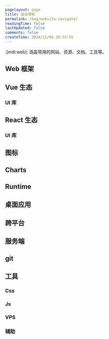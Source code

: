 ```yaml
---
pagelayout: page
title: 站点导航
permalink: /bag/website-navigate/
readingTime: false
lastUpdated: false
comments: false
createTime: 2024/11/04 20:53:55
---
```

:[mdi:web]: 涵盖常用的网站、资源、文档、工具等。
## Web 框架

<CardGrid>
  <LinkCard icon="logos:vue" title="vue3" href="https://cn.vuejs.org/" />
  <LinkCard icon="logos:vue" title="vue2" href="https://v2.cn.vuejs.org/" />
  <LinkCard icon="devicon:react" title="react" href="https://react.docschina.org" />
  <LinkCard icon="skill-icons:nuxtjs-dark" title="nuxtJs" href="https://nuxt.com" />
</CardGrid>

## Vue 生态

### UI 库

<CardGrid>
 <LinkCard icon="ep:element-plus" title="element-plus" href="http://element-plus.org/zh-CN/" />
 <LinkCard icon="https://file.iviewui.com/view-design-dist/img/logo.362917a9.png" title="View Design" href="https://www.iviewui.com" />
 <LinkCard icon="simple-icons:primevue" title="primevue" href="https://primevue.org" />
 <LinkCard icon="https://fastly.jsdelivr.net/npm/@vant/assets/logo.png" title="vant" href="https://github.com/youzan/vant/blob/main/README.zh-CN.md" />
 <LinkCard icon="simple-icons:tencentqq" title="TDesign" href="https://tdesign.tencent.com" />
 <LinkCard icon="arcticons:jd-com" title="nutui" href="https://nutui.jd.com/#/" />
 <LinkCard icon="https://www.naiveui.com/assets/naivelogo-BdDVTUmz.svg" title="naive ui" href="https://www.naiveui.com/zh-CN/os-theme" />
</CardGrid>

## React 生态

### UI 库

<CardGrid>
  <LinkCard icon="devicon:antdesign" title="ant design" href="https://ant.design" />
  <LinkCard icon="devicon:antdesign" title="ant design mobile" href="https://mobile.ant.design/zh/" />
  <LinkCard icon="devicon:antdesign" title="ant design pro" href="https://pro.ant.design/zh-CN/" />
  <LinkCard icon="simple-icons:tencentqq" title="TDesign" href="https://tdesign.tencent.com" />
</CardGrid>

## 图标

<CardGrid>
  <LinkCard icon="https://img.alicdn.com/imgextra/i2/O1CN01FF1t1g1Q3PDWpSm4b_!!6000000001920-55-tps-508-135.svg" title="阿里妈妈字体库" href="https://www.iconfont.cn/" />
  <LinkCard icon="line-md:iconify1" title="iconify" href="https://iconify.design/" />
</CardGrid>

## Charts

<CardGrid>
  <LinkCard icon="simple-icons:apacheecharts" title="echarts" href="https://echarts.apache.org/zh/index.html" />
  <LinkCard icon="https://d3js.org/logo.svg" title="D3" href="https://d3js.org/" />

</CardGrid>

## Runtime

<CardGrid>
  <LinkCard icon="akar-icons:node-fill" title="node" href="https://nodejs.cn" />
</CardGrid>

## 桌面应用

<CardGrid>
  <LinkCard icon="https://www.electronjs.org/zh/assets/img/logo.svg" title="electron" href="https://www.electronjs.org/zh/" />
</CardGrid>

## 跨平台

<CardGrid>
  <LinkCard icon="https://qiniu-web-assets.dcloud.net.cn/unidoc/zh/uni-app.png" title="uniApp" href="https://uniapp.dcloud.net.cn" />
</CardGrid>

## 服务端

<CardGrid>
  <LinkCard icon="https://nestjs.com/logo-small-gradient.76616405.svg" title="nestJs" href="https://nestjs.com/" />
</CardGrid>

## git

<CardGrid>
  <LinkCard icon="devicon:git" title="Learn Git Branching" href="https://learngitbranching.js.org/?locale=zh_CN" />
</CardGrid>

## 工具

### Css
<CardGrid>
  <LinkCard icon="https://sass-lang.com/assets/img/logos/logo.svg" title="sass" href="https://sass-lang.com/" />
  <LinkCard icon="https://lesscss.org/public/img/less_logo.png" title="less" href="https://lesscss.org/" />
  <LinkCard icon="https://stylus-lang.com/logo.svg" title="stylus" href="https://stylus-lang.com/" />
  <LinkCard icon="skill-icons:tailwindcss-dark" title="tailwind css" href="https://tailwindcss.com/" />
  <LinkCard icon="flowbite:css-solid" title="animate css" href="https://animate.style" /> 
  <LinkCard icon="flowbite:css-solid" title="css loader design" href="https://css-loaders.com" />
  <LinkCard icon="flowbite:css-solid" title="web安全色" href="https://www.bootcss.com/p/websafecolors/" />
  <LinkCard icon="flowbite:css-solid" title="svg波浪" href="https://svgwave.in/" />
  <LinkCard icon="flowbite:css-solid" title="Css Timing Fun" href="https://easings.net/zh-cn#" />
  <LinkCard icon="flowbite:css-solid" title="Css 灵感" href="https://csscoco.com/inspiration/#/" />
  <LinkCard icon="flowbite:css-solid" title="CSS Tricks" href="https://qishaoxuan.github.io/css_tricks/" />
</CardGrid>

### Js
<CardGrid>
  <LinkCard  title="dayjs" href="https://day.js.org/" />
  <LinkCard  title="axios" href="https://www.axios-http.cn/" />
  <LinkCard  title="lodash" href="https://lodash.com/" />
  <LinkCard  title="CountUp" href="https://github.com/inorganik/CountUp.js" />

</CardGrid>


### VPS
<CardGrid>
  <LinkCard  title="去程路由节点追踪" href="https://www.itdog.cn/" />
  <LinkCard  title="双ISP信息查询" href="https://ipinfo.io/" />
  <LinkCard  title="IP欺诈性查询" href="https://scamalytics.com/" />
  <LinkCard  title="IP信息查询" href="https://ping0.cc/" />
</CardGrid>

### 辅助
<CardGrid>
  <LinkCard  title="Can I Use" href="https://caniuse.com/" />
  <LinkCard  title="MDN" href="https://developer.mozilla.org/zh-CN/" />
  <LinkCard  title="excalidraw绘图" description="类似draw io" href="https://excalidraw.com/" />
  <LinkCard  title="Lorem Picsum"  description="get a random image"  href="https://picsum.photos/" />
</CardGrid>